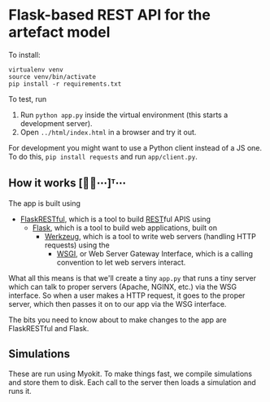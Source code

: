 # Flask-based REST API for the artefact model

To install:

```
virtualenv venv
source venv/bin/activate
pip install -r requirements.txt
```

To test, run 

1. Run `python app.py` inside the virtual environment (this starts a development server).
2. Open `../html/index.html` in a browser and try it out.

For development you might want to use a Python client instead of a JS one.
To do this, `pip install requests` and run `app/client.py`.

## How it works [🐢🐢⋯]ᵀ⋯

The app is built using 

- [FlaskRESTful](https://flask-restful.readthedocs.io/en/latest/), which is a tool to build [REST](https://en.wikipedia.org/wiki/Representational_state_transfer)ful APIS using
  - [Flask](https://flask.palletsprojects.com/en/2.1.x/), which is a tool to build web applications, built on
    - [Werkzeug](https://palletsprojects.com/p/werkzeug/), which is a tool to write web servers (handling HTTP requests) using the
      - [WSGI](https://en.wikipedia.org/wiki/Web_Server_Gateway_Interface), or Web Server Gateway Interface, which is a calling convention to let web servers interact.
      
What all this means is that we'll create a tiny `app.py` that runs a tiny server which can talk to proper servers (Apache, NGINX, etc.) via the WSG interface.
So when a user makes a HTTP request, it goes to the proper server, which then passes it on to our app via the WSG interface. 

The bits you need to know about to make changes to the app are FlaskRESTful and Flask.

## Simulations

These are run using Myokit.
To make things fast, we compile simulations and store them to disk.
Each call to the server then loads a simulation and runs it.
